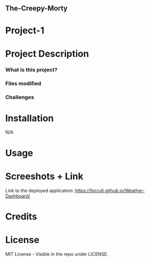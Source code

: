 ## The-Creepy-Morty
# Project-1

# Project Description
### What is this project?


### Files modified


### Challenges


# Installation
N/A

# Usage


# Screeshots + Link
Link to the deployed application: https://focrult.github.io/Weather-Dashboard/


# Credits


# License
MIT License - Visible in the repo under LICENSE.

